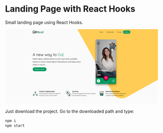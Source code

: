 # Landing Page with React Hooks
Small landing page using React Hooks.

<p align="center">
  <img src="./src/images/example.png" alt="Project preview" width="800">
</p>

Just download the project. Go to the downloaded path and type:

```
npm i
npm start
```
